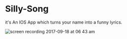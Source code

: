 # Silly-Song
it's An IOS App which turns your name into a funny lyrics.

![screen recording 2017-09-18 at 06 43 am](https://user-images.githubusercontent.com/10272815/30530504-81e24a0c-9c47-11e7-81b4-92424d39ede8.gif)
